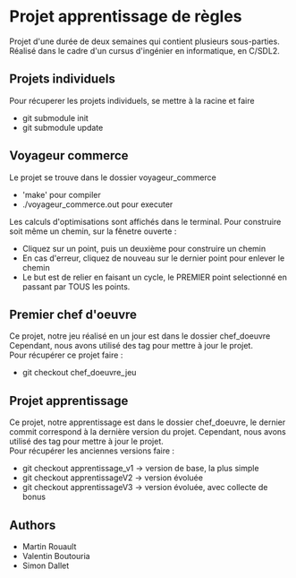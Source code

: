 
# Projet apprentissage de règles

Projet d'une durée de deux semaines qui contient plusieurs sous-parties.
Réalisé dans le cadre d'un cursus d'ingénier en informatique, en C/SDL2.


## Projets individuels

Pour récuperer les projets individuels, se mettre à la racine et faire   
* git submodule init  
* git submodule update
                
## Voyageur commerce

Le projet se trouve dans le dossier voyageur_commerce  
* 'make' pour compiler
* ./voyageur_commerce.out pour executer

Les calculs d'optimisations sont affichés dans le terminal. Pour construire soit même un chemin, sur la fênetre ouverte :  
* Cliquez sur un point, puis un deuxième pour construire un chemin
* En cas d'erreur, cliquez de nouveau sur le dernier point pour enlever le chemin
* Le but est de relier en faisant un cycle, le PREMIER point selectionné en passant par TOUS les points.

## Premier chef d'oeuvre

Ce projet, notre jeu réalisé en un jour est dans le dossier chef_doeuvre   
Cependant, nous avons utilisé des tag pour mettre à jour le projet.  
Pour récupérer ce projet faire :
* git checkout chef_doeuvre_jeu

## Projet apprentissage

Ce projet, notre apprentissage est dans le dossier chef_doeuvre, le dernier commit correspond à la dernière version du projet.
Cependant, nous avons utilisé des tag pour mettre à jour le projet.  
Pour récupérer les anciennes versions faire :
* git checkout  apprentissage_v1 -> version de base, la plus simple
* git checkout  apprentissageV2 -> version évoluée
* git checkout  apprentissageV3 -> version évoluée, avec collecte de bonus





## Authors

- Martin Rouault
- Valentin Boutouria
- Simon Dallet

